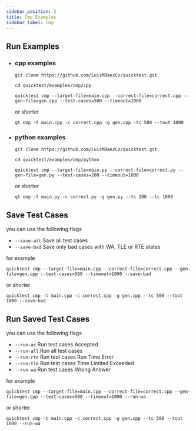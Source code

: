 ```yaml
---
sidebar_position: 2
title: Cmp Examples
sidebar_label: Cmp
---
```


## Run Examples

* ### cpp examples
    ```shell
    git clone https://github.com/LuisMBaezCo/quicktest.git

    cd quicktest/examples/cmp/cpp
    ```

    ```shell
    quicktest cmp --target-file=main.cpp --correct-file=correct.cpp --gen-file=gen.cpp --test-cases=500 --timeout=1000
    ```

    or shorter

    ```shell
    qt cmp -t main.cpp -c correct.cpp -g gen.cpp -tc 500 --tout 1000
    ```

* ### python examples
    ```shell
    git clone https://github.com/LuisMBaezCo/quicktest.git

    cd quicktest/examples/cmp/python
    ```
    
    ```shell
    quicktest cmp --target-file=main.py --correct-file=correct.py --gen-file=gen.py --test-cases=200 --timeout=1000
    ```

    or shorter

    ```shell
    qt cmp -t main.py -c correct.py -g gen.py --tc 200 --tc 1000
    ```

## Save Test Cases

you can use the following flags
* `--save-all`   Save all test cases
* `--save-bad`   Save only bad cases with WA, TLE or RTE states

for example

```shell
quicktest cmp --target-file=main.cpp --correct-file=correct.cpp --gen-file=gen.cpp --test-cases=500 --timeout=1000 --save-bad
```

or shorter

```shell
quicktest cmp -t main.cpp -c correct.cpp -g gen.cpp --tc 500 --tout 1000 --save-bad
```

## Run Saved Test Cases

you can use the following flags

* `--run-ac`     Run test cases Accepted
* `--run-all`    Run all test cases
* `--run-rte`    Run test cases Run Time Error
* `--run-tle`    Run test cases Time Limited Exceeded
* `--run-wa`     Run test cases Wrong Answer

for example

```shell
quicktest cmp --target-file=main.cpp --correct-file=correct.cpp --gen-file=gen.cpp --test-cases=500 --timeout=1000 --run-wa
```

or shorter

```shell
quicktest cmp -t main.cpp -c correct.cpp -g gen.cpp --tc 500 --tout 1000 --run-wa
```